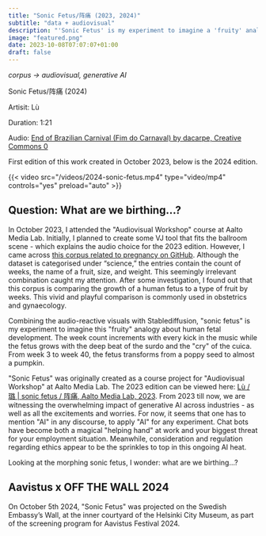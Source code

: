 ```yaml
---
title: "Sonic Fetus/阵痛 (2023, 2024)"
subtitle: "data + audiovisual"
description: "'Sonic Fetus' is my experiment to imagine a 'fruity' analogy about human fetal development, combining audio-reactive visuals with Stablediffusion."
image: "featured.png"
date: 2023-10-08T07:07:07+01:00
draft: false
---
```


*corpus -> audiovisual, generative AI*


Sonic Fetus/阵痛 (2024)

Artisit: Lù

Duration: 1:21

Audio: [End of Brazilian Carnival (Fim do Carnaval) by dacarpe, Creative Commons 0](https://freesound.org/s/334469/)

First edition of this work created in October 2023, below is the 2024 edition.

{{< video src="/videos/2024-sonic-fetus.mp4" type="video/mp4" controls="yes" preload="auto" >}}


## Question: What are we birthing...?

In October 2023, I attended the "Audiovisual Workshop" course at Aalto Media Lab. Initially, I planned to create some VJ tool that fits the ballroom scene - which explains the audio choice for the 2023 edition. However, I came across [this corpus related to pregnancy on GitHub](https://github.com/dariusk/corpora/blob/master/data/science/pregnancy.json). Although the dataset is categorised under “science,” the entries contain the count of weeks, the name of a fruit, size, and weight. This seemingly irrelevant combination caught my attention. After some investigation, I found out that this corpus is comparing the growth of a human fetus to a type of fruit by weeks. This vivid and playful comparison is commonly used in obstetrics and gynaecology.

Combining the audio-reactive visuals with Stablediffusion, "sonic fetus" is my experiment to imagine this "fruity" analogy about human fetal development. The week count increments with every kick in the music while the fetus grows with the deep beat of the surdo and the "cry" of the cuica. From week 3 to week 40, the fetus transforms from a poppy seed to almost a pumpkin.

"Sonic Fetus" was originally created as a course project for "Audiovisual Workshop" at Aalto Media Lab. The 2023 edition can be viewed here: [Lù / 璐 | sonic fetus / 阵痛, Aalto Media Lab, 2023](https://vimeo.com/881208875). From 2023 till now, we are witnessing the overwhelming impact of generative AI across industries - as well as all the excitements and worries. For now, it seems that one has to mention "AI" in any discourse, to apply "AI" for any experiment. Chat bots have become both a magical "helping hand" at work and your biggest threat for your employment situation. Meanwhile, consideration and regulation regarding ethics appear to be the sprinkles to top in this ongoing AI heat. 

Looking at the morphing sonic fetus, I wonder: what are we birthing...?

## Aavistus x OFF THE WALL 2024

On October 5th 2024, "Sonic Fetus" was projected on the Swedish Embassy’s Wall, at the inner courtyard of the Helsinki City Museum, as part of the screening program for Aavistus Festival 2024.